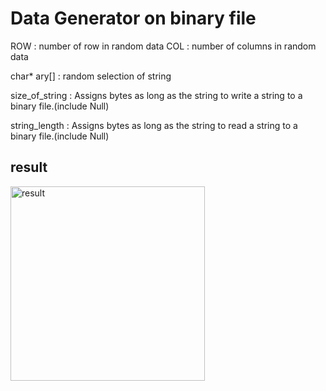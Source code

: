 # Data Generator on binary file

ROW : number of row in random data
COL : number of columns in random data

char* ary[] : random selection of string

size_of_string : Assigns bytes as long as the string to write a string to a binary file.(include Null)

string_length : Assigns bytes as long as the string to read a string to a binary file.(include Null)  

## result  
<img width="311" alt="result" src="https://user-images.githubusercontent.com/5304511/167844155-7a57fbb3-e51d-472c-a075-980e3e908be9.png">
